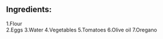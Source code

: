 ## Ingredients:
  1.Flour	
  2.Eggs
  3.Water
  4.Vegetables
  5.Tomatoes
  6.Olive oil
  7.Oregano
